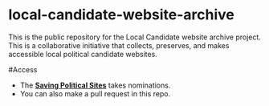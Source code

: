 # local-candidate-website-archive
This is the public repository for the Local Candidate website archive project. This is a collaborative initiative that collects, preserves, and makes accessible local political candidate websites.

#Access
* The **[Saving Political Sites](https://www.savingpoliticalsites.org/archiving-school-board-candidate-websites/)** takes nominations.
* You can also make a pull request in this repo.
